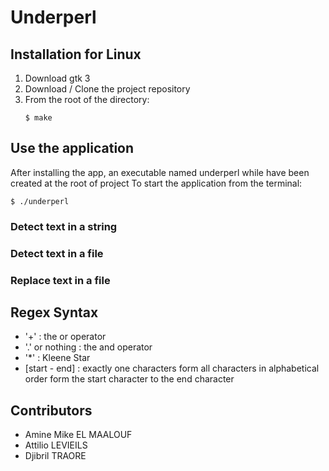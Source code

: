 # Underperl

## Installation for Linux

1. Download gtk 3 
2. Download / Clone the project repository
3. From the root of the directory:
	```
    $ make
	```
## Use the application

After installing the app, an executable named underperl while have been created at the root of project
To start the application from the terminal:
```
$ ./underperl
```

### Detect text in a string

### Detect text in a file

### Replace text in a file

## Regex Syntax

- '+' : the or operator
- '.' or nothing : the and operator
- '*' : Kleene Star 
- [start - end] : exactly one characters form all characters in alphabetical order form the start character to the end character

## Contributors

- Amine Mike EL MAALOUF
- Attilio LEVIEILS
- Djibril TRAORE
